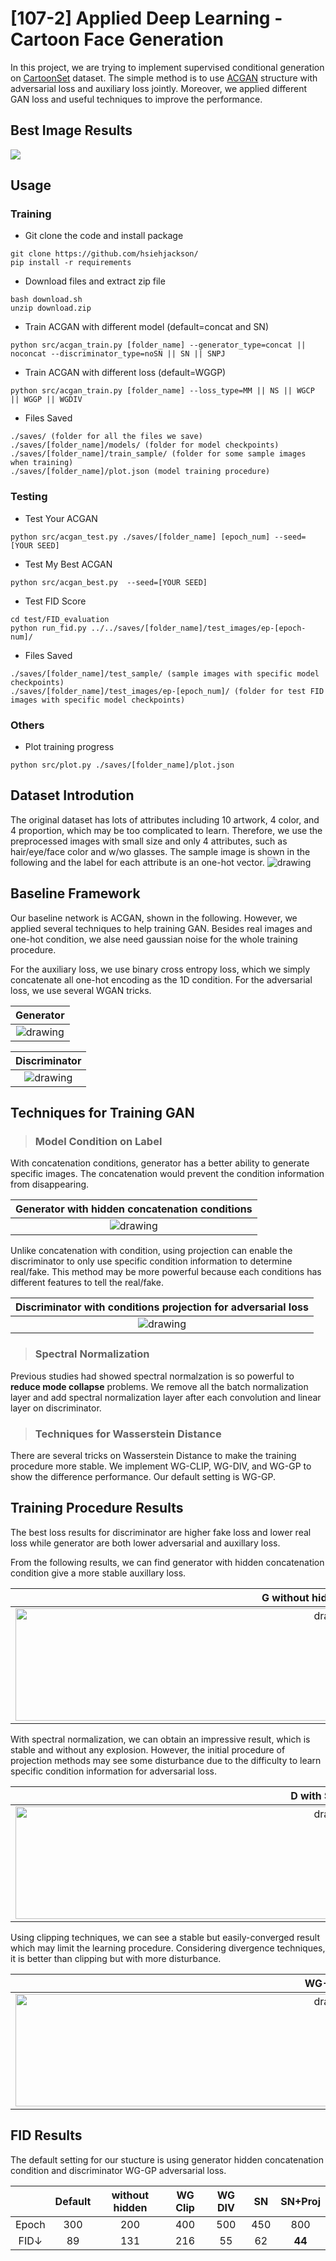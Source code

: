 # [107-2] Applied Deep Learning - Cartoon Face Generation
In this project, we are trying to implement supervised conditional generation on [CartoonSet](https://google.github.io/cartoonset/index.html) dataset. The simple method is to use [ACGAN](https://arxiv.org/pdf/1610.09585.pdf) structure with adversarial loss and auxiliary loss jointly. Moreover, we applied different GAN loss and useful techniques to improve the performance.  


## Best Image Results
![](https://i.imgur.com/TKJmULF.gif)

## Usage
### Training
* Git clone the code and install package
```
git clone https://github.com/hsiehjackson/
pip install -r requirements
```
* Download files and extract zip file
```
bash download.sh
unzip download.zip
```
* Train ACGAN with different model (default=concat and SN)
```
python src/acgan_train.py [folder_name] --generator_type=concat || noconcat --discriminator_type=noSN || SN || SNPJ
```

* Train ACGAN with different loss (default=WGGP)
```
python src/acgan_train.py [folder_name] --loss_type=MM || NS || WGCP || WGGP || WGDIV
```
* Files Saved
```
./saves/ (folder for all the files we save)
./saves/[folder_name]/models/ (folder for model checkpoints)
./saves/[folder_name]/train_sample/ (folder for some sample images when training)
./saves/[folder_name]/plot.json (model training procedure)
```

### Testing

* Test Your ACGAN
```
python src/acgan_test.py ./saves/[folder_name] [epoch_num] --seed=[YOUR SEED]
```
* Test My Best ACGAN
```
python src/acgan_best.py  --seed=[YOUR SEED]
```

* Test FID Score
```
cd test/FID_evaluation
python run_fid.py ../../saves/[folder_name]/test_images/ep-[epoch-num]/
```
* Files Saved
```
./saves/[folder_name]/test_sample/ (sample images with specific model checkpoints)
./saves/[folder_name]/test_images/ep-[epoch_num]/ (folder for test FID images with specific model checkpoints)
```
### Others
* Plot training progress
```
python src/plot.py ./saves/[folder_name]/plot.json
```

## Dataset Introdution
The original dataset has lots of attributes including 10 artwork, 4 color, and 4 proportion, which may be too complicated to learn. Therefore, we use the preprocessed images with small size and only 4 attributes, such as hair/eye/face color and w/wo glasses. The sample image is shown in the following and the label for each attribute is an one-hot vector.
<img src="https://i.imgur.com/MaCIZKg.jpg" alt="drawing"/> 

## Baseline Framework
Our baseline network is ACGAN, shown in the following. However, we applied several techniques to help training GAN. Besides real images and one-hot condition, we alse need gaussian noise for the whole training procedure.

For the auxiliary loss, we use binary cross entropy loss, which we simply concatenate all one-hot encoding as the 1D condition. For the adversarial loss, we use several WGAN tricks.


| Generator  | 
| :--------: |
| <img src="https://i.imgur.com/nTNYR6W.png" alt="drawing"/> |

| Discriminator  | 
| :--------: |
| <img src="https://i.imgur.com/3bM78Wp.png" alt="drawing"/> |


## Techniques for Training GAN
> ### Model Condition on Label
With concatenation conditions, generator has a better ability to generate specific images. The concatenation would prevent the condition information from disappearing.

| Generator  with hidden concatenation conditions| 
| :--------: |
| <img src="https://i.imgur.com/LAfK063.png" alt="drawing"/> |

Unlike concatenation with condition, using projection can enable the discriminator to only use specific condition information to determine real/fake. This method may be more powerful because each conditions has different features to tell the real/fake.

| Discriminator with conditions projection for adversarial loss| 
| :--------: |
| <img src="https://i.imgur.com/QTRFMiO.png" alt="drawing"/> |

> ### Spectral Normalization
Previous studies had showed spectral normalzation is so powerful to **reduce mode collapse** problems. We remove all the batch normalization layer and add spectral normalization layer after each convolution and linear layer on discriminator. 

> ### Techniques for Wasserstein Distance
There are several tricks on Wasserstein Distance to make the training procedure more stable. We implement WG-CLIP, WG-DIV, and WG-GP to show the difference performance. Our default setting is  WG-GP.

## Training Procedure Results
The best loss results for discriminator are higher fake loss and lower real loss while generator are both lower adversarial and auxillary loss.

From the following results, we can find generator with hidden concatenation condition give a more stable auxillary loss.

| G without hidden condition| G with hidden condition|
| :--------: | :--------: |
| <img src="https://i.imgur.com/3k6DgVH.png" alt="drawing" width="1000" height="180"/> |<img src="https://i.imgur.com/cwt4RCr.png" alt="drawing" width="1000" height="180"/> |

With spectral normalization, we can obtain an impressive result, which is stable and without any explosion. However, the initial procedure of projection methods may see some disturbance due to the difficulty to learn specific condition information for adversarial loss.

| D with SN layer | D with SN layer + projection|
| :--------: | :--------: |
| <img src="https://i.imgur.com/bGolb7D.png" alt="drawing" width="1000" height="180"/> |<img src="https://i.imgur.com/Vk43EV1.png" alt="drawing" width="1000"  height="180"/> |

Using clipping techniques, we can see a stable but easily-converged result which may limit the learning procedure. Considering divergence techniques, it is better than clipping but with more disturbance. 

| WG-CLIP | WG-DIV |
| :--------: | :--------: |
| <img src="https://i.imgur.com/PtIaG6h.png" alt="drawing" width="1000"  height="180"/> |<img src="https://i.imgur.com/psBkOiF.png" alt="drawing" width="1000" height="180"/> |

## FID Results

The default setting for our stucture is using generator hidden concatenation condition and discriminator WG-GP adversarial loss.

| | Default | without hidden | WG Clip | WG DIV | SN | SN+Proj |
| :--------: | :--------: | :--------: | :--------: | :--------: | :--------: | :--------: |
|Epoch|300|200|400|500|450|800|
|FID↓|89|131|216|55|62|**44**|

